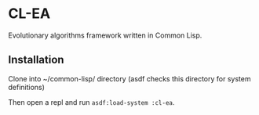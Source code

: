 # CL-EA
Evolutionary algorithms framework written in Common Lisp.

## Installation
Clone into ~/common-lisp/ directory (asdf checks this directory for system definitions)

Then open a repl and run `asdf:load-system :cl-ea`.
